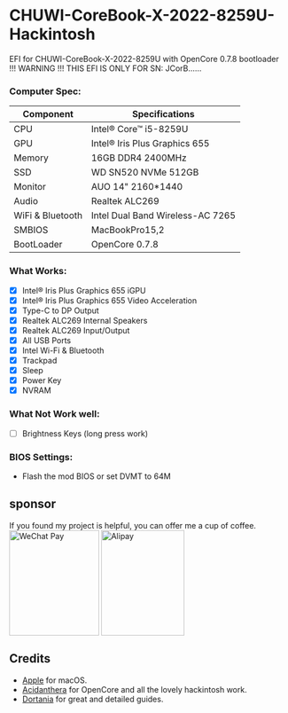 # CHUWI-CoreBook-X-2022-8259U-Hackintosh
EFI for CHUWI-CoreBook-X-2022-8259U with OpenCore 0.7.8 bootloader  
!!! WARNING !!! THIS EFI IS ONLY FOR SN: JCorB......

### Computer Spec:

| Component        | Specifications                         |
| ---------------- | ---------------------------------------|
| CPU              | Intel® Core™ i5-8259U                  |
| GPU              | Intel® Iris Plus Graphics 655          |
| Memory           | 16GB DDR4 2400MHz                      |
| SSD              | WD SN520 NVMe 512GB                    |
| Monitor          | AUO 14" 2160*1440                      |
| Audio            | Realtek ALC269                         |
| WiFi & Bluetooth | Intel Dual Band Wireless-AC 7265       |
| SMBIOS           | MacBookPro15,2                         |
| BootLoader       | OpenCore 0.7.8                         |

### What Works:

- [x] Intel® Iris Plus Graphics 655 iGPU
- [x] Intel® Iris Plus Graphics 655 Video Acceleration
- [x] Type-C to DP Output
- [x] Realtek ALC269 Internal Speakers
- [x] Realtek ALC269 Input/Output
- [x] All USB Ports
- [x] Intel Wi-Fi & Bluetooth
- [x] Trackpad
- [x] Sleep
- [x] Power Key
- [x] NVRAM

### What Not Work well:

- [ ] Brightness Keys (long press work)

### BIOS Settings:

* Flash the mod BIOS or set DVMT to 64M

## sponsor
If you found my project is helpful, you can offer me a cup of coffee.  
<img src="http://code666.tk/static/wx.jpg" width = "162" height = "190" alt="WeChat Pay" align=center />
<img src="http://code666.tk/static/zfb.jpg" width = "150" height = "190" alt="Alipay" align=center />

## Credits

- [Apple](https://apple.com) for macOS.
- [Acidanthera](https://github.com/acidanthera) for OpenCore and all the lovely hackintosh work.
- [Dortania](https://github.com/dortania) for great and detailed guides.
